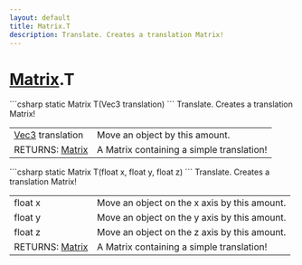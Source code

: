 ```yaml
---
layout: default
title: Matrix.T
description: Translate. Creates a translation Matrix!
---
```

# [Matrix]({{site.url}}/Pages/Reference/Matrix.html).T

<div class='signature' markdown='1'>
```csharp
static Matrix T(Vec3 translation)
```
Translate. Creates a translation Matrix!
</div>

|  |  |
|--|--|
|[Vec3]({{site.url}}/Pages/Reference/Vec3.html) translation|Move an object by this amount.|
|RETURNS: [Matrix]({{site.url}}/Pages/Reference/Matrix.html)|A Matrix containing a simple translation!|

<div class='signature' markdown='1'>
```csharp
static Matrix T(float x, float y, float z)
```
Translate. Creates a translation Matrix!
</div>

|  |  |
|--|--|
|float x|Move an object on the x axis by this amount.|
|float y|Move an object on the y axis by this amount.|
|float z|Move an object on the z axis by this amount.|
|RETURNS: [Matrix]({{site.url}}/Pages/Reference/Matrix.html)|A Matrix containing a simple translation!|




